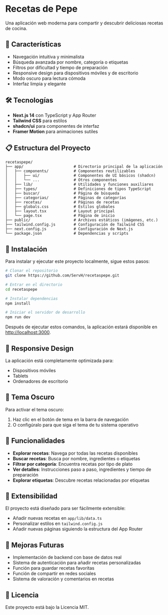 # Recetas de Pepe

Una aplicación web moderna para compartir y descubrir deliciosas recetas de cocina.

## 🍳 Características

- Navegación intuitiva y minimalista
- Búsqueda avanzada por nombre, categoría o etiquetas
- Filtros por dificultad y tiempo de preparación
- Responsive design para dispositivos móviles y de escritorio
- Modo oscuro para lectura cómoda
- Interfaz limpia y elegante

## 🛠️ Tecnologías

- **Next.js 14** con TypeScript y App Router 
- **Tailwind CSS** para estilos
- **shadcn/ui** para componentes de interfaz
- **Framer Motion** para animaciones sutiles

## 📋 Estructura del Proyecto

```
recetaspepe/
├── app/                      # Directorio principal de la aplicación
│   ├── components/           # Componentes reutilizables
│   │   ├── ui/               # Componentes de UI básicos (shadcn)
│   │   └── ...               # Otros componentes
│   ├── lib/                  # Utilidades y funciones auxiliares
│   ├── types/                # Definiciones de tipos TypeScript
│   ├── buscar/               # Página de búsqueda
│   ├── categorias/           # Páginas de categorías
│   ├── recetas/              # Páginas de recetas
│   ├── globals.css           # Estilos globales
│   ├── layout.tsx            # Layout principal
│   └── page.tsx              # Página de inicio
├── public/                   # Archivos estáticos (imágenes, etc.)
├── tailwind.config.js        # Configuración de Tailwind CSS
├── next.config.js            # Configuración de Next.js
└── package.json              # Dependencias y scripts
```

## 🚀 Instalación

Para instalar y ejecutar este proyecto localmente, sigue estos pasos:

```bash
# Clonar el repositorio
git clone https://github.com/ServH/recetaspepe.git

# Entrar en el directorio
cd recetaspepe

# Instalar dependencias
npm install

# Iniciar el servidor de desarrollo
npm run dev
```

Después de ejecutar estos comandos, la aplicación estará disponible en [http://localhost:3000](http://localhost:3000).

## 📱 Responsive Design

La aplicación está completamente optimizada para:
- Dispositivos móviles
- Tablets
- Ordenadores de escritorio

## 🎨 Tema Oscuro

Para activar el tema oscuro:
1. Haz clic en el botón de tema en la barra de navegación
2. O configúralo para que siga el tema de tu sistema operativo

## 📝 Funcionalidades

- **Explorar recetas**: Navega por todas las recetas disponibles
- **Buscar recetas**: Busca por nombre, ingredientes o etiquetas
- **Filtrar por categoría**: Encuentra recetas por tipo de plato
- **Ver detalles**: Instrucciones paso a paso, ingredientes y tiempo de preparación
- **Explorar etiquetas**: Descubre recetas relacionadas por etiquetas

## 🧩 Extensibilidad

El proyecto está diseñado para ser fácilmente extensible:

- Añadir nuevas recetas en `app/lib/data.ts`
- Personalizar estilos en `tailwind.config.js`
- Añadir nuevas páginas siguiendo la estructura del App Router

## 🔮 Mejoras Futuras

- Implementación de backend con base de datos real
- Sistema de autenticación para añadir recetas personalizadas
- Función para guardar recetas favoritas
- Función de compartir en redes sociales
- Sistema de valoración y comentarios en recetas

## 📄 Licencia

Este proyecto está bajo la Licencia MIT.
